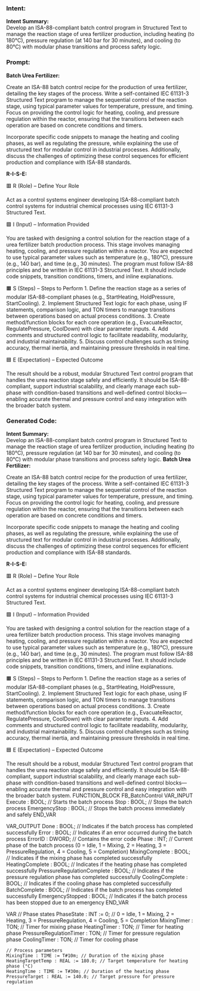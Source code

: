 ### Intent:
**Intent Summary:**  
Develop an ISA-88-compliant batch control program in Structured Text to manage the reaction stage of urea fertilizer production, including heating (to 180°C), pressure regulation (at 140 bar for 30 minutes), and cooling (to 80°C) with modular phase transitions and process safety logic.

### Prompt:
**Batch Urea Fertilizer:**

Create an ISA-88 batch control recipe for the production of urea fertilizer, detailing the key stages of the process. Write a self-contained IEC 61131-3 Structured Text program to manage the sequential control of the reaction stage, using typical parameter values for temperature, pressure, and timing. Focus on providing the control logic for heating, cooling, and pressure regulation within the reactor, ensuring that the transitions between each operation are based on concrete conditions and timers.

Incorporate specific code snippets to manage the heating and cooling phases, as well as regulating the pressure, while explaining the use of structured text for modular control in industrial processes. Additionally, discuss the challenges of optimizing these control sequences for efficient production and compliance with ISA-88 standards.

**R-I-S-E:**

🟥 R (Role) – Define Your Role

Act as a control systems engineer developing ISA-88-compliant batch control systems for industrial chemical processes using IEC 61131-3 Structured Text.

🟩 I (Input) – Information Provided

You are tasked with designing a control solution for the reaction stage of a urea fertilizer batch production process. This stage involves managing heating, cooling, and pressure regulation within a reactor. You are expected to use typical parameter values such as temperature (e.g., 180°C), pressure (e.g., 140 bar), and time (e.g., 30 minutes). The program must follow ISA-88 principles and be written in IEC 61131-3 Structured Text. It should include code snippets, transition conditions, timers, and inline explanations.

🟧 S (Steps) – Steps to Perform
	1.	Define the reaction stage as a series of modular ISA-88-compliant phases (e.g., StartHeating, HoldPressure, StartCooling).
	2.	Implement Structured Text logic for each phase, using IF statements, comparison logic, and TON timers to manage transitions between operations based on actual process conditions.
	3.	Create method/function blocks for each core operation (e.g., EvacuateReactor, RegulatePressure, CoolDown) with clear parameter inputs.
	4.	Add comments and structured control logic to facilitate readability, modularity, and industrial maintainability.
	5.	Discuss control challenges such as timing accuracy, thermal inertia, and maintaining pressure thresholds in real time.

🟦 E (Expectation) – Expected Outcome

The result should be a robust, modular Structured Text control program that handles the urea reaction stage safely and efficiently. It should be ISA-88-compliant, support industrial scalability, and clearly manage each sub-phase with condition-based transitions and well-defined control blocks—enabling accurate thermal and pressure control and easy integration with the broader batch system.

### Generated Code:
**Intent Summary:**  
Develop an ISA-88-compliant batch control program in Structured Text to manage the reaction stage of urea fertilizer production, including heating (to 180°C), pressure regulation (at 140 bar for 30 minutes), and cooling (to 80°C) with modular phase transitions and process safety logic.
**Batch Urea Fertilizer:**

Create an ISA-88 batch control recipe for the production of urea fertilizer, detailing the key stages of the process. Write a self-contained IEC 61131-3 Structured Text program to manage the sequential control of the reaction stage, using typical parameter values for temperature, pressure, and timing. Focus on providing the control logic for heating, cooling, and pressure regulation within the reactor, ensuring that the transitions between each operation are based on concrete conditions and timers.

Incorporate specific code snippets to manage the heating and cooling phases, as well as regulating the pressure, while explaining the use of structured text for modular control in industrial processes. Additionally, discuss the challenges of optimizing these control sequences for efficient production and compliance with ISA-88 standards.

**R-I-S-E:**

🟥 R (Role) – Define Your Role

Act as a control systems engineer developing ISA-88-compliant batch control systems for industrial chemical processes using IEC 61131-3 Structured Text.

🟩 I (Input) – Information Provided

You are tasked with designing a control solution for the reaction stage of a urea fertilizer batch production process. This stage involves managing heating, cooling, and pressure regulation within a reactor. You are expected to use typical parameter values such as temperature (e.g., 180°C), pressure (e.g., 140 bar), and time (e.g., 30 minutes). The program must follow ISA-88 principles and be written in IEC 61131-3 Structured Text. It should include code snippets, transition conditions, timers, and inline explanations.

🟧 S (Steps) – Steps to Perform
	1.	Define the reaction stage as a series of modular ISA-88-compliant phases (e.g., StartHeating, HoldPressure, StartCooling).
	2.	Implement Structured Text logic for each phase, using IF statements, comparison logic, and TON timers to manage transitions between operations based on actual process conditions.
	3.	Create method/function blocks for each core operation (e.g., EvacuateReactor, RegulatePressure, CoolDown) with clear parameter inputs.
	4.	Add comments and structured control logic to facilitate readability, modularity, and industrial maintainability.
	5.	Discuss control challenges such as timing accuracy, thermal inertia, and maintaining pressure thresholds in real time.

🟦 E (Expectation) – Expected Outcome

The result should be a robust, modular Structured Text control program that handles the urea reaction stage safely and efficiently. It should be ISA-88-compliant, support industrial scalability, and clearly manage each sub-phase with condition-based transitions and well-defined control blocks—enabling accurate thermal and pressure control and easy integration with the broader batch system.
FUNCTION_BLOCK FB_BatchControl
VAR_INPUT
    Execute : BOOL; // Starts the batch process
    Stop : BOOL;    // Stops the batch process
    EmergencyStop : BOOL; // Stops the batch process immediately and safely
END_VAR

VAR_OUTPUT
    Done : BOOL; // Indicates if the batch process has completed successfully
    Error : BOOL; // Indicates if an error occurred during the batch process
    ErrorID : DWORD; // Contains the error code
    Phase : INT; // Current phase of the batch process (0 = Idle, 1 = Mixing, 2 = Heating, 3 = PressureRegulation, 4 = Cooling, 5 = Completion)
    MixingComplete : BOOL; // Indicates if the mixing phase has completed successfully
    HeatingComplete : BOOL; // Indicates if the heating phase has completed successfully
    PressureRegulationComplete : BOOL; // Indicates if the pressure regulation phase has completed successfully
    CoolingComplete : BOOL; // Indicates if the cooling phase has completed successfully
    BatchComplete : BOOL; // Indicates if the batch process has completed successfully
    EmergencyStopped : BOOL; // Indicates if the batch process has been stopped due to an emergency
END_VAR

VAR
    // Phase states
    PhaseState : INT := 0; // 0 = Idle, 1 = Mixing, 2 = Heating, 3 = PressureRegulation, 4 = Cooling, 5 = Completion
    MixingTimer : TON; // Timer for mixing phase
    HeatingTimer : TON; // Timer for heating phase
    PressureRegulationTimer : TON; // Timer for pressure regulation phase
    CoolingTimer : TON; // Timer for cooling phase
    
    // Process parameters
    MixingTime : TIME := T#10m; // Duration of the mixing phase
    HeatingTargetTemp : REAL := 180.0; // Target temperature for heating phase (°C)
    HeatingTime : TIME := T#30m; // Duration of the heating phase
    PressureTarget : REAL := 140.0; // Target pressure for pressure regulation

